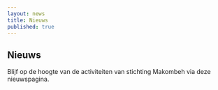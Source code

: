 ```yaml
---
layout: news
title: Nieuws
published: true
---
```


## Nieuws

Blijf op de hoogte van de activiteiten van stichting Makombeh via deze nieuwspagina. 